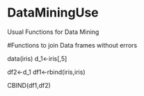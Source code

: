 # DataMiningUse
Usual Functions for Data Mining

#Functions to join Data frames without errors

data(iris)
d_1<-iris[,5]

df2<-d_1
df1<-rbind(iris,iris)

CBIND(df1,df2)
